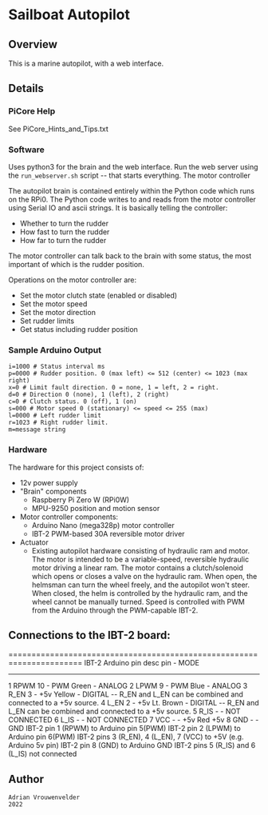# Sailboat Autopilot

## Overview

This is a marine autopilot, with a web interface.

## Details

### PiCore Help

See PiCore_Hints_and_Tips.txt

### Software
Uses python3 for the brain and the web interface.  Run the web server using the `run_webserver.sh` script -- that starts everything.
The motor controller 

The autopilot brain is contained entirely within the Python code which runs on the RPi0.  The Python code writes to
and reads from the motor controller using Serial IO and ascii strings.  It is basically telling the controller:
* Whether to turn the rudder
* How fast to turn the rudder
* How far to turn the rudder

The motor controller can talk back to the brain with some status, the most important of which is the rudder position.

Operations on the motor controller are:

* Set the motor clutch state (enabled or disabled)
* Set the motor speed 
* Set the motor direction 
* Set rudder limits
* Get status including rudder position

### Sample Arduino Output

```
i=1000 # Status interval ms
p=0000 # Rudder position. 0 (max left) <= 512 (center) <= 1023 (max right)
x=0 # Limit fault direction. 0 = none, 1 = left, 2 = right.
d=0 # Direction 0 (none), 1 (left), 2 (right)
c=0 # Clutch status. 0 (off), 1 (on)
s=000 # Motor speed 0 (stationary) <= speed <= 255 (max)
l=0000 # Left rudder limit
r=1023 # Right rudder limit.
m=message string
```

### Hardware
The hardware for this project consists of: 

* 12v power supply
* "Brain" components
  * Raspberry Pi Zero W (RPi0W)
  * MPU-9250 position and motion sensor
* Motor controller components:
  * Arduino Nano (mega328p) motor controller 
  * IBT-2 PWM-based 30A reversible motor driver
* Actuator
  * Existing autopilot hardware consisting of hydraulic ram and motor. 
    The motor is intended to be a variable-speed, reversible hydraulic motor driving a linear ram. The motor contains a clutch/solenoid which opens or closes a valve on the hydraulic ram.  When open, the helmsman can turn the wheel freely, and the autopilot won't steer.  When closed, the helm is controlled by the hydraulic ram, and the wheel cannot be manually turned. Speed is controlled with PWM from the Arduino through the PWM-capable IBT-2.


## Connections to the IBT-2 board:
======================================================================
IBT-2     Arduino
pin desc  pin - MODE
--------  ---------------------------------------
  1 RPWM  10  - PWM Green - ANALOG
  2 LPWM   9  - PWM Blue  - ANALOG
  3 R_EN   3  - +5v Yellow - DIGITAL -- R_EN and L_EN can be combined and connected to a +5v source.
  4 L_EN   2  - +5v Lt. Brown - DIGITAL -- R_EN and L_EN can be combined and connected to a +5v source.
  5 R_IS   -  - NOT CONNECTED
  6 L_IS   -  - NOT CONNECTED
  7 VCC    -  - +5v Red +5v
  8 GND    -  - GND
IBT-2 pin 1 (RPWM) to Arduino pin 5(PWM)
IBT-2 pin 2 (LPWM) to Arduino pin 6(PWM)
IBT-2 pins 3 (R_EN), 4 (L_EN), 7 (VCC) to +5V (e.g. Arduino 5v pin)
IBT-2 pin 8 (GND) to Arduino GND
IBT-2 pins 5 (R_IS) and 6 (L_IS) not connected

## Author
```
Adrian Vrouwenvelder
2022
